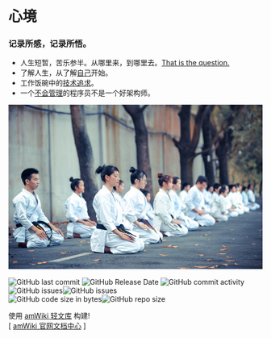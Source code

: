 



# 心境

### 记录所感，记录所悟。

- 人生短暂，苦乐参半。从哪里来，到哪里去。[That is the question.](?file=003-人生点滴/001-人生点滴)
- 了解人生，从了解[自己](?file=004-中医学习/001-中医学习)开始。
- 工作饭碗中的[技术追求](?file=005-技术积累/001-架构设计)。
- 一个[不会管理](?file=007-管理杂记/100-理人、理事)的程序员不是一个好架构师。

![group of martial artists sitting on the grounds](../assets/home-tao)

![GitHub last commit](https://img.shields.io/github/last-commit/ibbcall/ibbcall.github.io.svg) ![GitHub Release Date](https://img.shields.io/github/release-date/ibbcall/ibbcall.github.io.svg) ![GitHub commit activity](https://img.shields.io/github/commit-activity/w/ibbcall/ibbcall.github.io.svg)<br>
![GitHub issues](https://img.shields.io/github/issues-raw/ibbcall/ibbcall.github.io.svg)![GitHub issues](https://img.shields.io/github/issues-raw/ibbcall/ibbcall.github.io.svg)<br>
![GitHub code size in bytes](https://img.shields.io/github/languages/code-size/ibbcall/ibbcall.github.io.svg)![GitHub repo size](https://img.shields.io/github/repo-size/ibbcall/ibbcall.github.io.svg)

使用 [amWiki 轻文库](https://amwiki.org) 构建!<br>[ [amWiki 官网文档中心](https://amwiki.org/doc/) ]

